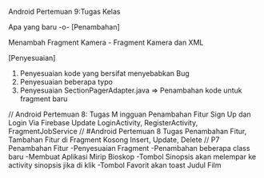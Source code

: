 Android Pertemuan 9:Tugas Kelas

Apa yang baru -o-
[Penambahan]

Menambah Fragment Kamera - Fragment Kamera dan XML

[Penyesuaian]

1. Penyesuaian kode yang bersifat menyebabkan Bug
2. Penyesuaian beberapa typo
3. Penyesuaian SectionPagerAdapter.java => Penambahan kode untuk fragment baru













//
Android Pertemuan 8: Tugas M ingguan
Penambahan Fitur Sign Up dan Login Via Firebase
Update LoginActivity, RegisterActivity, FragmentJobService
//
#Android Pertemuan 8 Tugas
Penambahan Fitur, Tambahan Fitur di Fragment Kosong
Insert, Update, Delete
//
P7
Penambahan Fitur
-Penyesuaian Fragment
-Penambahan beberapa class baru
-Membuat Aplikasi Mirip Bioskop
-Tombol Sinopsis akan melempar ke activity sinopsis jika di klik
-Tombol Favorit akan toast Judul Film
